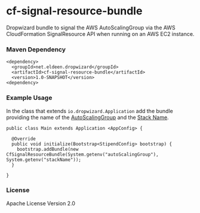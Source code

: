 cf-signal-resource-bundle
====

Dropwizard bundle to signal the AWS AutoScalingGroup via the AWS CloudFormation SignalResource API when running on an AWS EC2 instance.

### Maven Dependency ###

    <dependency>
      <groupId>net.eldeen.dropwizard</groupId>
      <artifactId>cf-signal-resource-bundle</artifactId>
      <version>1.0-SNAPSHOT</version>
    <dependency>

### Example Usage ###

In the class that extends `io.dropwizard.Application` add the bundle providing the name of the [AutoScalingGroup](http://docs.aws.amazon.com/AWSCloudFormation/latest/UserGuide/aws-properties-as-group.html)
and the [Stack Name](http://docs.aws.amazon.com/AWSCloudFormation/latest/UserGuide/pseudo-parameter-reference.html).

    public class Main extends Application <AppConfig> {

      @Override
      public void initialize(Bootstrap<StipendConfig> bootstrap) {
        bootstrap.addBundle(new CfSignalResourceBundle(System.getenv("autoScalingGroup"), System.getenv("stackName"));
      }

    }

### License ###
Apache License Version 2.0